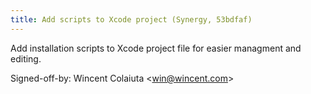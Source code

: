 ```yaml
---
title: Add scripts to Xcode project (Synergy, 53bdfaf)
---
```


Add installation scripts to Xcode project file for easier managment and editing.

Signed-off-by: Wincent Colaiuta &lt;win@wincent.com&gt;
